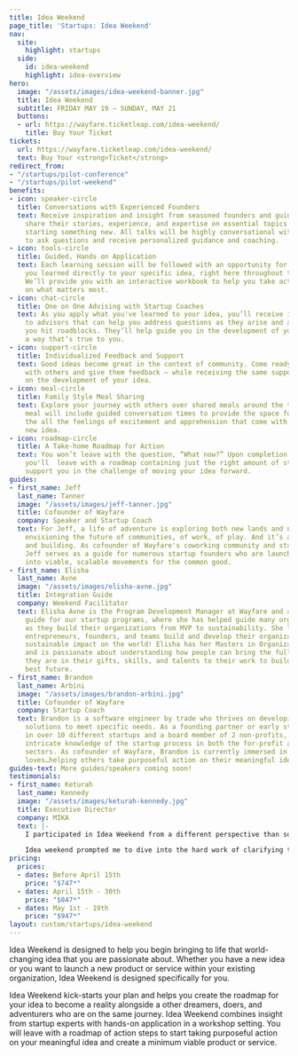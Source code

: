 ```yaml
---
title: Idea Weekend
page_title: 'Startups: Idea Weekend'
nav:
  site:
    highlight: startups
  side:
    id: idea-weekend
    highlight: idea-overview
hero:
  image: "/assets/images/idea-weekend-banner.jpg"
  title: Idea Weekend
  subtitle: FRIDAY MAY 19 – SUNDAY, MAY 21
  buttons:
  - url: https://wayfare.ticketleap.com/idea-weekend/
    title: Buy Your Ticket
tickets:
  url: https://wayfare.ticketleap.com/idea-weekend/
  text: Buy Your <strong>Ticket</strong>
redirect_from:
- "/startups/pilot-conference"
- "/startups/pilot-weekend"
benefits:
- icon: speaker-circle
  title: Conversations with Experienced Founders
  text: Receive inspiration and insight from seasoned founders and guides as they
    share their stories, experience, and expertise on essential topics related to
    starting something new. All talks will be highly conversational with the opportunity
    to ask questions and receive personalized guidance and coaching.
- icon: tools-circle
  title: Guided, Hands on Application
  text: Each learning session will be followed with an opportunity for you apply what
    you learned directly to your specific idea, right here throughout the weekend.
    We’ll provide you with an interactive workbook to help you take action and focus
    on what matters most.
- icon: chat-circle
  title: One on One Advising with Startup Coaches
  text: As you apply what you've learned to your idea, you’ll receive immediate access
    to advisors that can help you address questions as they arise and assist you when
    you hit roadblocks. They’ll help guide you in the development of your idea in
    a way that’s true to you.
- icon: support-circle
  title: Individualized Feedback and Support
  text: Good ideas become great in the context of community. Come ready to share insight
    with others and give them feedback – while receiving the same support from them
    on the development of your idea.
- icon: meal-circle
  title: Family Style Meal Sharing
  text: Explore your journey with others over shared meals around the table. Each
    meal will include guided conversation times to provide the space for you to process
    the all the feelings of excitement and apprehension that come with launching a
    new idea.
- icon: roadmap-circle
  title: A Take-home Roadmap for Action
  text: You won’t leave with the question, “What now?” Upon completion of the weekend,
    you'll  leave with a roadmap containing just the right amount of structure to
    support you in the challenge of moving your idea forward.
guides:
- first_name: Jeff
  last_name: Tanner
  image: "/assets/images/jeff-tanner.jpg"
  title: Cofounder of Wayfare
  company: Speaker and Startup Coach
  text: For Jeff, a life of adventure is exploring both new lands and new ideas. It’s
    envisioning the future of communities, of work, of play. And it’s about starting
    and building. As cofounder of Wayfare's coworking community and startup programs,
    Jeff serves as a guide for numerous startup founders who are launching their ideas
    into viable, scalable movements for the common good.
- first_name: Elisha
  last_name: Avne
  image: "/assets/images/elisha-avne.jpg"
  title: Integration Guide
  company: Weekend Facilitator
  text: Elisha Avne is the Program Development Manager at Wayfare and an Integration
    guide for our startup programs, where she has helped guide many organizations
    as they build their organizations from MVP to sustainability. She loves helping
    entrepreneurs, founders, and teams build and develop their organizations to reach
    sustainable impact on the world! Elisha has her Masters in Organizational Psychology
    and is passionate about understanding how people can bring the fullness of who
    they are in their gifts, skills, and talents to their work to build the world’s
    best future.
- first_name: Brandon
  last_name: Arbini
  image: "/assets/images/brandon-arbini.jpg"
  title: Cofounder of Wayfare
  company: Startup Coach
  text: Brandon is a software engineer by trade who thrives on developing systemized
    solutions to meet specific needs. As a founding partner or early stage employee
    in over 10 different startups and a board member of 2 non-profits,  Brandon has
    intricate knowledge of the startup process in both the for-profit and non-profit
    sectors. As cofounder of Wayfare, Brandon is currently immersed in a world he
    loves…helping others take purposeful action on their meaningful ideas.
guides-text: More guides/speakers coming soon!
testimonials:
- first_name: Keturah
  last_name: Kennedy
  image: "/assets/images/keturah-kennedy.jpg"
  title: Executive Director
  company: MIKA
  text: |-
    I participated in Idea Weekend from a different perspective than some of the other participants. I wasn’t starting something brand new, but I had a new idea for our already existing organization. I had some specific questions regarding funding and sustainability… and as was the case with many people in the room, what I started thinking was the problem was only scratching the surface.

    Idea weekend prompted me to dive into the hard work of clarifying the root problem in order to know what the best solutions were, and the best part was that I wasn’t alone. It was so inspiring to be with 14 other people who were vulnerable enough to ask similar hard questions and ideate together with the guidance of coaches. What seemed like a hard and scary process was totally worth it in the end, brought me a lot of clarity, and made me excited to dive into what’s next!
pricing:
  prices:
  - dates: Before April 15th
    price: "$747*"
  - dates: April 15th - 30th
    price: "$847*"
  - dates: May 1st - 19th
    price: "$947*"
layout: custom/startups/idea-weekend
---
```


Idea Weekend is designed to help you begin bringing to life that world-changing idea that you are passionate about. Whether you have a new idea or you want to launch a new product or service within your existing organization, Idea Weekend is designed specifically for you.

Idea Weekend kick-starts your plan and helps you create the roadmap for your idea to become a reality alongside a other dreamers, doers, and adventurers who are on the same journey. Idea Weekend combines insight from startup experts with hands-on application in a workshop setting. You will leave with a roadmap of action steps to start taking purposeful action on your meaningful idea and create a minimum viable product or service.
